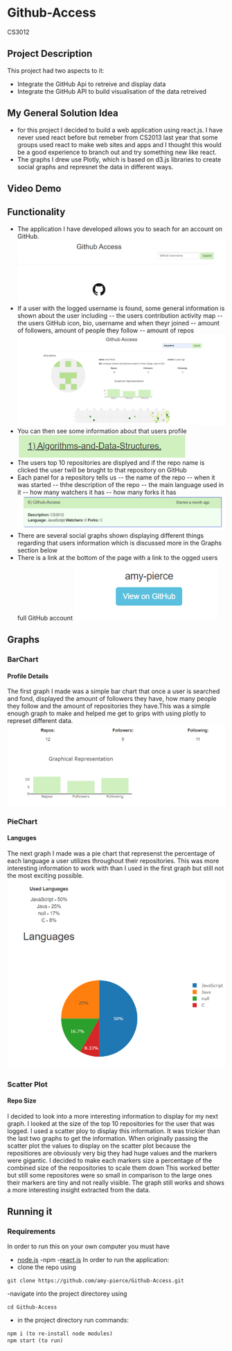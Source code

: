 # Github-Access
CS3012
## Project Description
This project had two aspects to it:
- Integrate the GitHub Api to retreive and display data 
- Integrate the GitHub API to build visualisation of the data retreived
## My General Solution Idea
- for this project I decided to build a web application using react.js. I have never used react before but  remeber from CS2013 last year that some groups used react to make web sites and apps and I thought this would be a good experience to branch out and try something new like react.
- The graphs I drew use Plotly, which is based on d3.js libraries to create social graphs and represnet the data in different ways.
## Video Demo
## Functionality
- The application I have developed allows you to seach for an account on GitHub. 
![alt text](https://github.com/amy-pierce/Github-Access/blob/master/screenshots/search.png)
- If a user with the logged username is found, some general information is shown about the user including 
-- the users contribution activity map
-- the users GitHub icon, bio, username and when theyr joined
-- amount of followers, amount of people they follow
-- amount of repos
![alt text](https://github.com/amy-pierce/Github-Access/blob/master/screenshots/general_info.png)
- You can then see some information about that users profile
![alt text](https://github.com/amy-pierce/Github-Access/blob/master/screenshots/link_to_repo.png)
- The users top 10 repositories are displyed and if the repo name is clicked the user twill be brught to that repository on GitHub
- Each panel for a repository tells us 
-- the name of the repo
-- when it was started
-- thhe description of the repo
-- the main language used in it 
-- how many watchers it has
-- how many forks it has
![alt text](https://github.com/amy-pierce/Github-Access/blob/master/screenshots/repo_info.png)
- There are several social graphs shown displaying different things regarding that users information which is discussed more in the Graphs section below
- There is a link at the bottom of the page with a link to the ogged users full GitHub account
![alt text](https://github.com/amy-pierce/Github-Access/blob/master/screenshots/link_to_GitHub.png)
## Graphs
### BarChart
#### Profile Details
The first graph I made was a simple bar chart that once a user is searched and fond, displayed the amount of followers they have, how many people they follow and the amount of repositories they have.This was a simple enough graph to make and helped me get to grips with using plotly to represet different data.
![alt text](https://github.com/amy-pierce/Github-Access/blob/master/screenshots/first_graph.png)

### PieChart
#### Languges
The next graph I made was a pie chart that represenst the percentage of each language a user utilizes throughout their repositories. This was more interesting information to work with than I used in the first graph but still not the most exciting possible.
![alt text](https://github.com/amy-pierce/Github-Access/blob/master/screenshots/language_piechart.png)


### Scatter Plot
#### Repo Size
I decided to look into a more interesting information to display for my next graph. I looked at the size of the top 10 repositories for the user that was logged. I used a scatter ploy to display this information. It was trickier than the last two graphs to get the information. When originally passing the scatter plot the values to display on the scatter plot because the repositiores are obviously very big they had huge values and the markers were gigantic. I decided to make each markers size a percentage of the combined size of the reopositories to scale them down This worked better but still some repositores were so small in comparison to the large ones their markers are tiny and not really visible. The graph still works and shows a more interesting insight extracted from the data.

## Running it
### Requirements
In order to run this on your own computer you must have
- [node.js](https://nodejs.org/en/download/)
-npm 
-[react.js](https://react-cn.github.io/react/downloads.html)
In order to run the application:
- clone the repo using 
```
git clone https://github.com/amy-pierce/Github-Access.git
```
-navigate into the project directorey using 
```
cd Github-Access
```
- in the project directory run commands:
```
npm i (to re-install node modules)
npm start (to run)
```




